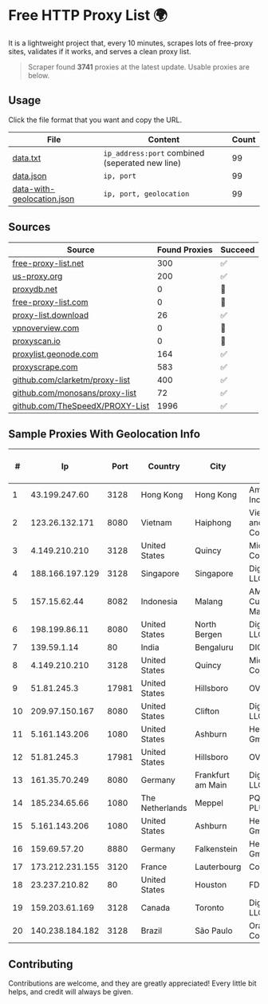 
# Free HTTP Proxy List 🌍

It is a lightweight project that, every 10 minutes, scrapes lots of free-proxy sites, validates if it works, and serves a clean proxy list.


> Scraper found **3741** proxies at the latest update. Usable proxies are below.

## Usage

Click the file format that you want and copy the URL.


|File|Content|Count|
|----|-------|-----|
|[data.txt](https://raw.githubusercontent.com/themiralay/Proxy-List-World/master/data.txt)|`ip_address:port` combined (seperated new line)|99|
|[data.json](https://raw.githubusercontent.com/themiralay/Proxy-List-World/master/data.json)|`ip, port`|99|
|[data-with-geolocation.json](https://raw.githubusercontent.com/themiralay/Proxy-List-World/master/data-with-geolocation.json)|`ip, port, geolocation`|99|

## Sources

|Source|Found Proxies|Succeed|
|------|-------------|-------|
|[free-proxy-list.net](https://free-proxy-list.net)|300|✅|
|[us-proxy.org](https://www.us-proxy.org)|200|✅|
|[proxydb.net](http://proxydb.net)|0|🚫|
|[free-proxy-list.com](https://free-proxy-list.com/?page=&port=&type%5B%5D=http&type%5B%5D=https&up_time=0&search=Search)|0|🚫|
|[proxy-list.download](https://www.proxy-list.download/HTTP)|26|✅|
|[vpnoverview.com](https://vpnoverview.com/privacy/anonymous-browsing/free-proxy-servers)|0|🚫|
|[proxyscan.io](https://www.proxyscan.io)|0|🚫|
|[proxylist.geonode.com](https://proxylist.geonode.com/api/proxy-list?limit=300&page=1&sort_by=lastChecked&sort_type=desc&protocols=http,https)|164|✅|
|[proxyscrape.com](https://api.proxyscrape.com/v2/?request=displayproxies&protocol=http&timeout=10000&country=all&ssl=all&anonymity=all)|583|✅|
|[github.com/clarketm/proxy-list](https://raw.githubusercontent.com/clarketm/proxy-list/master/proxy-list-raw.txt)|400|✅|
|[github.com/monosans/proxy-list](https://raw.githubusercontent.com/monosans/proxy-list/main/proxies/http.txt)|72|✅|
|[github.com/TheSpeedX/PROXY-List](https://raw.githubusercontent.com/TheSpeedX/PROXY-List/master/http.txt)|1996|✅|


## Sample Proxies With Geolocation Info

|#|Ip|Port|Country|City|Internet Service Provider|
|-|--|----|-------|----|-------------------------|
|1|43.199.247.60|3128|Hong Kong|Hong Kong|Amazon.com, Inc.|
|2|123.26.132.171|8080|Vietnam|Haiphong|VietNam Post and Telecom Corporation|
|3|4.149.210.210|3128|United States|Quincy|Microsoft Corporation|
|4|188.166.197.129|3128|Singapore|Singapore|DigitalOcean, LLC|
|5|157.15.62.44|8082|Indonesia|Malang|AMAN ISP Customer Malang|
|6|198.199.86.11|8080|United States|North Bergen|DigitalOcean, LLC|
|7|139.59.1.14|80|India|Bengaluru|DIGITALOCEAN|
|8|4.149.210.210|3128|United States|Quincy|Microsoft Corporation|
|9|51.81.245.3|17981|United States|Hillsboro|OVH SAS|
|10|209.97.150.167|8080|United States|Clifton|DigitalOcean, LLC|
|11|5.161.143.206|1080|United States|Ashburn|Hetzner Online GmbH|
|12|51.81.245.3|17981|United States|Hillsboro|OVH SAS|
|13|161.35.70.249|8080|Germany|Frankfurt am Main|DigitalOcean, LLC|
|14|185.234.65.66|1080|The Netherlands|Meppel|PQ HOSTING PLUS S.R.L.|
|15|5.161.143.206|1080|United States|Ashburn|Hetzner Online GmbH|
|16|159.69.57.20|8880|Germany|Falkenstein|Hetzner Online GmbH|
|17|173.212.231.155|3120|France|Lauterbourg|Contabo GmbH|
|18|23.237.210.82|80|United States|Houston|FDCservers.net|
|19|159.203.61.169|3128|Canada|Toronto|DigitalOcean, LLC|
|20|140.238.184.182|3128|Brazil|São Paulo|Oracle Corporation|



## Contributing

Contributions are welcome, and they are greatly appreciated! Every
little bit helps, and credit will always be given.

